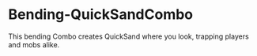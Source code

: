 # Bending-QuickSandCombo
This bending Combo creates QuickSand where you look, trapping players and mobs alike.
